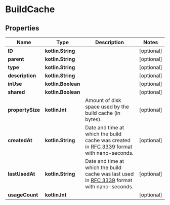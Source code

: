 
# BuildCache

## Properties
Name | Type | Description | Notes
------------ | ------------- | ------------- | -------------
**ID** | **kotlin.String** |  |  [optional]
**parent** | **kotlin.String** |  |  [optional]
**type** | **kotlin.String** |  |  [optional]
**description** | **kotlin.String** |  |  [optional]
**inUse** | **kotlin.Boolean** |  |  [optional]
**shared** | **kotlin.Boolean** |  |  [optional]
**propertySize** | **kotlin.Int** | Amount of disk space used by the build cache (in bytes).  |  [optional]
**createdAt** | **kotlin.String** | Date and time at which the build cache was created in [RFC 3339](https://www.ietf.org/rfc/rfc3339.txt) format with nano-seconds.  |  [optional]
**lastUsedAt** | **kotlin.String** | Date and time at which the build cache was last used in [RFC 3339](https://www.ietf.org/rfc/rfc3339.txt) format with nano-seconds.  |  [optional]
**usageCount** | **kotlin.Int** |  |  [optional]



